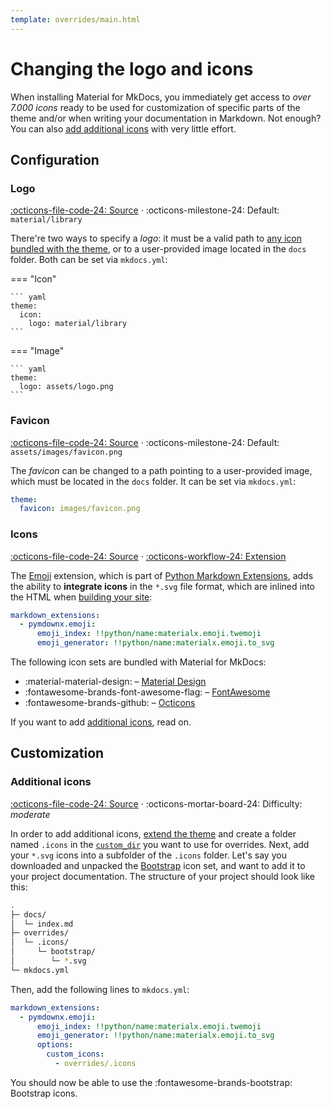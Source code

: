 ```yaml
---
template: overrides/main.html
---
```


# Changing the logo and icons

When installing Material for MkDocs, you immediately get access to _over 7.000 
icons_ ready to be used for customization of specific parts of the theme and/or 
when writing your documentation in Markdown. Not enough? You can also [add
additional icons][1] with very little effort.

  [1]: #additional-icons

## Configuration

### Logo

[:octicons-file-code-24: Source][2] ·
:octicons-milestone-24: Default: `material/library`

There're two ways to specify a _logo_: it must be a valid path to [any icon 
bundled with the theme][3], or to a user-provided image located in the `docs`
folder. Both can be set via `mkdocs.yml`:

=== "Icon"

    ``` yaml
    theme:
      icon:
        logo: material/library
    ```

=== "Image"

    ``` yaml
    theme:
      logo: assets/logo.png
    ```

  [2]: https://github.com/squidfunk/mkdocs-material/blob/master/src/partials/logo.html
  [3]: https://github.com/squidfunk/mkdocs-material/tree/master/material/.icons

### Favicon

[:octicons-file-code-24: Source][4] ·
:octicons-milestone-24: Default: `assets/images/favicon.png`

The _favicon_ can be changed to a path pointing to a user-provided image, which 
must be located in the `docs` folder. It can be set via `mkdocs.yml`:

``` yaml
theme:
  favicon: images/favicon.png
```

  [4]: https://github.com/squidfunk/mkdocs-material/blob/master/src/base.html#L71

### Icons

[:octicons-file-code-24: Source][3] · [:octicons-workflow-24: Extension][5]

The [Emoji][5] extension, which is part of [Python Markdown Extensions][6],
adds the ability to __integrate icons__ in the `*.svg` file format, which are
inlined into the HTML when [building your site][7]:

``` yaml
markdown_extensions:
  - pymdownx.emoji:
      emoji_index: !!python/name:materialx.emoji.twemoji
      emoji_generator: !!python/name:materialx.emoji.to_svg
```

The following icon sets are bundled with Material for MkDocs:

* :material-material-design: – [Material Design][8]
* :fontawesome-brands-font-awesome-flag: – [FontAwesome][9]
* :fontawesome-brands-github: – [Octicons][10]

If you want to add [additional icons][1], read on.

  [5]: https://facelessuser.github.io/pymdown-extensions/extensions/emoji/
  [6]: https://facelessuser.github.io/pymdown-extensions/
  [7]: ../creating-your-site.md#building-your-site
  [8]: https://materialdesignicons.com/
  [9]: https://fontawesome.com/icons?d=gallery&m=free
  [10]: https://octicons.github.com/

## Customization

### Additional icons

[:octicons-file-code-24: Source][3] · 
:octicons-mortar-board-24: Difficulty: _moderate_

In order to add additional icons, [extend the theme][11] and create a folder
named `.icons` in the [`custom_dir`][12] you want to use for overrides. Next,
add your `*.svg` icons into a subfolder of the `.icons` folder. Let's say you 
downloaded and unpacked the [Bootstrap][13] icon set, and want to add it to
your project documentation. The structure of your project should look like this:

``` sh
.
├─ docs/
│  └─ index.md
├─ overrides/
│  └─ .icons/
│     └─ bootstrap/
│        └─ *.svg
└─ mkdocs.yml
```

Then, add the following lines to `mkdocs.yml`:

``` yaml
markdown_extensions:
  - pymdownx.emoji:
      emoji_index: !!python/name:materialx.emoji.twemoji
      emoji_generator: !!python/name:materialx.emoji.to_svg
      options:
        custom_icons:
          - overrides/.icons
```

You should now be able to use the :fontawesome-brands-bootstrap: Bootstrap
icons.

  [11]: ../customization.md#extending-the-theme
  [12]: https://www.mkdocs.org/user-guide/configuration/#custom_dir
  [13]: https://icons.getbootstrap.com/
